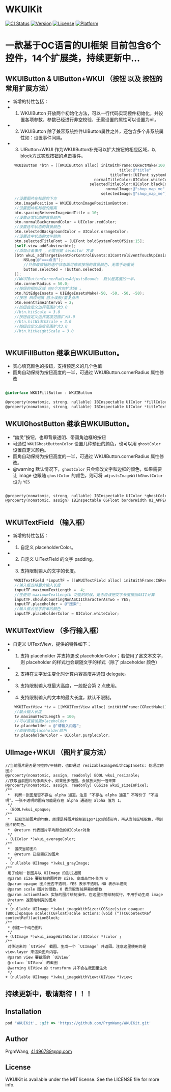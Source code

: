 # WKUIKit

[![CI Status](https://img.shields.io/travis/PrgmWang/WKUIKit.svg?style=flat)](https://travis-ci.org/PrgmWang/WKUIKit)
[![Version](https://img.shields.io/cocoapods/v/WKUIKit.svg?style=flat)](https://cocoapods.org/pods/WKUIKit)
[![License](https://img.shields.io/cocoapods/l/WKUIKit.svg?style=flat)](https://cocoapods.org/pods/WKUIKit)
[![Platform](https://img.shields.io/cocoapods/p/WKUIKit.svg?style=flat)](https://cocoapods.org/pods/WKUIKit)
 
# 一款基于OC语言的UI框架 目前包含6个控件，14个扩展类，持续更新中...

## WKUIButton & UIButton+WKUI （按钮 以及 按钮的常用扩展方法） 
* 新增的特性包括： 
* 1. WKUIButton 开放两个初始化方法，可以一行代码实现控件初始化，并设置各项参数，参数已经进行非空校验，无需设置的属性可以设置为nil。
* 2. WKUIButton  除了兼容系统控件UIButton属性之外，还包含多个非系统属性如：设置事件间隔。
* 3. UIButton+WKUI 作为WKUIButton补充可以扩大按钮的相应区域，以block方式实现按钮的点击事件。 
```objective-c
    WKUIButton *btn = [[WKUIButton alloc] initWithFrame:CGRectMake(100, 100, 100, 100)
                                                  title:@"title"
                                              titleFont:[UIFont systemFontOfSize:13]
                                       normalTitleColor:UIColor.whiteColor
                                     selectedTitleColor:UIColor.blackColor
                                            normalImage:@"shop_map_me"
                                          selectedImage:@"shop_map_me”];
    //设置图片在标题的下方
    btn.imagePosition = WKUIButtonImagePositionBottom;
    //设置图片和标题的距离
    btn.spacingBetweenImageAndTitle = 10;
    //设置正常状态的背景颜色
    btn.normalBackgroundColor = UIColor.redColor;
    //设置选中状态的背景颜色
    btn.selectedBackgroundColor = UIColor.orangeColor;
    //设置选中状态的文字颜色
    btn.selectedTitleFont = [UIFont boldSystemFontOfSize:15];
    [self.view addSubview:btn];
    //添加点击事件 ，无需创建 selector 方法
    [btn wkui_addTargetEventForControlEvents:UIControlEventTouchUpInside block:^(UIButton * _Nonnull button) {
        NSLog(@"===点击");
        //只修改按钮的选中状态即可修改按钮的背景颜色，无需手动重设
        button.selected = !button.selected;
    }];
    //WKUIButtonCornerRadiusAdjustsBounds  默认是高度的一半，
    btn.cornerRadius = 50.0;
    //按钮的相应区域 向4个方向扩大50 。
    btn.hitEdgeInsets = UIEdgeInsetsMake(-50, -50, -50, -50);
    //按钮 相应间隔 防止误触/重复点击
    btn.eventTimeInterval = 2;
    //按钮自定义边界范围扩大3.0
    //btn.hitScale = 3.0
    //按钮自定义边界宽度范围扩大3.0
    //btn.hitWidthScale = 3.0
    //按钮自定义高度范围扩大3.0
    //btn.hitHeightScale = 3.0
     
```
## WKUIFillButton 继承自WKUIButton。
 
 *  实心填充颜色的按钮，支持预定义的几个色值
 *  圆角自动保持为按钮高度的一半，可通过 WKUIButton.cornerRadius 属性修改
 
```objective-c

@interface WKUIFillButton : WKUIButton

@property(nonatomic, strong, nullable) IBInspectable UIColor *fillColor; // 默认为 FillButtonColorBlue
@property(nonatomic, strong, nullable) IBInspectable UIColor *titleTextColor; // 默认为 UIColorWhite 

```

## WKUIGhostButton 继承自WKUIButton。
 
 *  “幽灵”按钮，也即背景透明、带圆角边框的按钮
 *  可通过 `WKUIGhostButtonColor` 设置几种预设的颜色，也可以用 `ghostColor` 设置自定义颜色。
 *  圆角自动保持为按钮高度的一半，可通过 WKUIButton.cornerRadius 属性修改。
 *  @warning 默认情况下，`ghostColor` 只会修改文字和边框的颜色，如果需要让 image 也跟随 `ghostColor` 的颜色，则可将 `adjustsImageWithGhostColor` 设为 `YES`
 
```objective-c

@property(nonatomic, strong, nullable) IBInspectable UIColor *ghostColor;    // 默认为 GhostButtonColorBlue
@property(nonatomic, assign) IBInspectable CGFloat borderWidth UI_APPEARANCE_SELECTOR;    // 默认为 1pt
 
```

## WKUITextField （输入框） 
*  新增的特性包括： 
*  1. 自定义 placeholderColor。
*  2. 自定义 UITextField 的文字 padding。
*  3. 支持限制输入的文字的长度。 
```objective-c
    WKUITextField *inputTF = [[WKUITextField alloc] initWithFrame:CGRectMake(20, 100,200, 40)]; 
    //输入框支持最大输入长度
    inputTF.maximumTextLength =  4;
    //在使用 maximumTextLength 功能的时候，是否应该把文字长度按照ASII计算
    inputTF.shouldCountingNonASCIICharacterAsTwo = YES;
    inputTF.placeholder = @"搜索";
    //输入框占位字符串的颜色
    inputTF.placeholderColor = UIColor.whiteColor; 
```

## WKUITextView （多行输入框）
*  自定义 UITextView，提供的特性如下： 
*  1. 支持 placeholder 并支持更改 placeholderColor；若使用了富文本文字，则 placeholder 的样式也会跟随文字的样式（除了 placeholder 颜色）
*  2. 支持在文字发生变化时计算内容高度并通知 delegate。
*  3. 支持限制输入框最大高度，一般配合第 2 点使用。
*  4. 支持限制输入的文本的最大长度，默认不限制。 
```objective-c
    WKUITextView *tv = [[WKUITextView alloc] initWithFrame:CGRectMake(100, 300, 200, 50)]; 
    //最大输入长度
    tv.maximumTextLength = 100;
    //可以直接设置placeholder
    tv.placeholder = @"请输入内容";
    //直接修改placeholder颜色
    tv.placeholderColor = UIColor.purpleColor; 
```

## UIImage+WKUI （图片扩展方法）
```
//当前图片是否是可拉伸/平铺的，也即通过 resizableImageWithCapInsets: 处理过的图片
@property(nonatomic, assign, readonly) BOOL wkui_resizable;
//获取当前图片的像素大小，如果是多倍图，会被放大到一倍来算
@property(nonatomic, assign, readonly) CGSize wkui_sizeInPixel;
/**
 *  判断一张图是否不存在 alpha 通道，注意 “不存在 alpha 通道” 不等价于 “不透明”。一张不透明的图有可能是存在 alpha 通道但 alpha 值为 1。
 */
- (BOOL)wkui_opaque;
/**
 *  获取当前图片的均色，原理是将图片绘制到1px*1px的矩形内，再从当前区域取色，得到图片的均色。
 *  @return 代表图片平均颜色的UIColor对象
 */
- (UIColor *)wkui_averageColor;
/**
 *  置灰当前图片
 *  @return 已经置灰的图片
 */
- (nullable UIImage *)wkui_grayImage;
/**
 用于绘制一张图并以 UIImage 的形式返回
 @param size 要绘制的图片的 size，宽或高均不能为 0
 @param opaque 图片是否不透明，YES 表示不透明，NO 表示半透明
 @param scale 图片的倍数，0 表示取当前屏幕的倍数
 @param actionBlock 实际的图片绘制操作，在这里只管绘制就行，不用手动生成 image
 @return 返回绘制完的图片
 */
+ (nullable UIImage *)wkui_imageWithSize:(CGSize)size opaque:(BOOL)opaque scale:(CGFloat)scale actions:(void (^)(CGContextRef contextRef))actionBlock;
/**
 * 创建一个纯色图片
 */
+ (UIImage *)wkui_imageWithColor:(UIColor *)color ;
/**
 对传进来的 `UIView` 截图，生成一个 `UIImage` 并返回。注意这里使用的是 view.layer 来渲染图片内容。
 @param view 要截图的 `UIView`
 @return `UIView` 的截图
 @warning UIView 的 transform 并不会在截图里生效
 */
+ (nullable UIImage *)wkui_imageWithView:(UIView *)view;
```
 
## 持续更新中，敬请期待！！！

## Installation

```ruby 
pod 'WKUIKit', :git => 'https://github.com/PrgmWang/WKUIKit.git'
```

## Author

PrgmWang, 41496789@qq.com

## License

WKUIKit is available under the MIT license. See the LICENSE file for more info.
